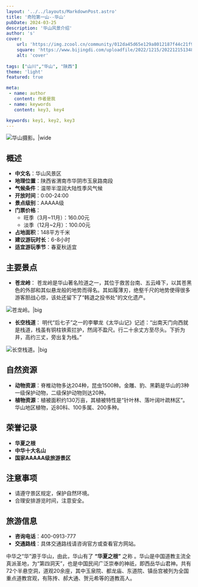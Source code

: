 ```yaml
---
layout: '../../layouts/MarkdownPost.astro'
title: '奇险第一山--华山'
pubDate: 2024-03-25
description: '华山风景介绍'
author: 's'
cover:
    url: 'https://img.zcool.cn/community/012da45d65e129a8012187f44c21f9.jpg@1280w_1l_2o_100sh.jpg'
    square: 'https://www.bijingdi.com/uploadfile/2022/1215/20221215134852525.jpeg'
    alt: 'cover'
    
tags: ["山川","华山", "陕西"] 
theme: 'light'
featured: true

meta:
 - name: author
   content: 作者是我
 - name: keywords
   content: key3, key4

keywords: key1, key2, key3
---
```

![华山摄影。|wide](https://img.zcool.cn/community/01cd865bc8a8bda8012099c8a86a2c.jpg@2o.jpg)
## 概述
- **中文名**：华山风景区
- **地理位置**：陕西省渭南市华阴市玉泉路南段
- **气候条件**：温带半湿润大陆性季风气候
- **开放时间**：0:00-24:00
- **景点级别**：AAAAA级
- **门票价格**：
  - 旺季（3月~11月）：160.00元
  - 淡季（12月~2月）：100.00元
- **占地面积**：148平方千米
- **建议游玩时长**：6-8小时
- **适宜游玩季节**：春夏秋适宜

## 主要景点

- **苍龙岭**：
苍龙岭是华山著名险道之一，其位于救苦台南、五云峰下，以其苍黑色的外部和其似悬龙般的地势而得名。其如履薄刃，绝壑千尺的地势使得很多游客胆战心惊，该处还留下了“韩退之投书处”的文化遗产。

![苍龙岭。|big](https://youimg1.c-ctrip.com/target/10020y000000lz2hoE820.jpg)

- **长空栈道**：
明代“后七子”之一的李攀龙《太华山记》记述：“出南天门向西就是栈道，栈虽有铜柱铁索拦护，然阔不盈尺。行二十余丈方至尽头。下折为井，高约三丈，旁出复为栈。”

![长空栈道。|big](https://youimg1.c-ctrip.com/target/100e0d0000006vxz50E88.jpg)

## 自然资源

- **动物资源**：脊椎动物多达204种，昆虫1500种。金雕、豹、黑鹳是华山的3种一级保护动物，二级保护动物则达20种。
- **植物资源**：植被面积约130万亩，其植被特性是“针叶林、落叶阔叶疏林区”。华山地区植物，近80科、100多属、200多种。

## 荣誉记录

- **华夏之根**
- **中华十大名山**
- **国家AAAAA级旅游景区**

## 注意事项

- 请遵守景区规定，保护自然环境。
- 合理安排游览时间，注意安全。

## 旅游信息

- **咨询电话**：400-0913-777
- **交通路线**：具体交通路线请咨询官方或查看官方网站。

中华之“华”源于华山，由此，华山有了
**“华夏之根”**
之称 。华山是中国道教主流全真派圣地，为“第四洞天”，也是中国民间广泛崇奉的神祇，即西岳华山君神。共有72个半悬空洞，道观20余座，其中玉泉院、都龙庙、东道院、镇岳宫被列为全国重点道教宫观，有陈抟、郝大通、贺元希等的道教高人。
